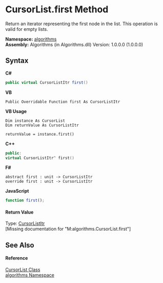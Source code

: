 # CursorList.first Method 
 

Return an iterator representing the first node in the list. This operation is valid for empty lists.

**Namespace:**&nbsp;<a href="82f88b43-fdc9-bc99-9558-75fce96d448f">algorithms</a><br />**Assembly:**&nbsp;Algorithms (in Algorithms.dll) Version: 1.0.0.0 (1.0.0.0)

## Syntax

**C#**<br />
``` C#
public virtual CursorListItr first()
```

**VB**<br />
``` VB
Public Overridable Function first As CursorListItr
```

**VB Usage**<br />
``` VB Usage
Dim instance As CursorList
Dim returnValue As CursorListItr

returnValue = instance.first()
```

**C++**<br />
``` C++
public:
virtual CursorListItr^ first()
```

**F#**<br />
``` F#
abstract first : unit -> CursorListItr 
override first : unit -> CursorListItr 
```

**JavaScript**<br />
``` JavaScript
function first();
```


#### Return Value
Type: <a href="d528b1d7-822b-ed08-2f56-cb5cdae8dffa">CursorListItr</a><br />\[Missing <returns> documentation for "M:algorithms.CursorList.first"\]

## See Also


#### Reference
<a href="a47c70ee-53b6-b746-cbdd-58c1dadbaa4e">CursorList Class</a><br /><a href="82f88b43-fdc9-bc99-9558-75fce96d448f">algorithms Namespace</a><br />